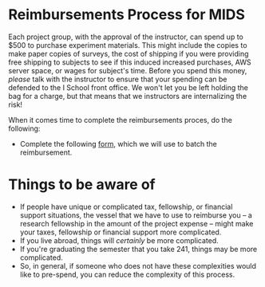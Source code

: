 # Reimbursements Process for MIDS

Each project group, with the approval of the instructor, can spend up to $500 to purchase experiment materials. This might include the copies to make paper copies of surveys, the cost of shipping if you were providing free shipping to subjects to see if this induced increased purchases, AWS server space, or wages for subject's time. Before you spend this money, *please* talk with the instructor to ensure that your spending can be defended to the I School front office. We won't let you be left holding the bag for a charge, but that means that we instructors are internalizing the risk! 

When it comes time to complete the reimbursements proces, do the following: 

-   Complete the following [form](https://docs.google.com/forms/d/e/1FAIpQLSfH0QO5mmPhMMM2KYncJJ4BE_ZtrCZvVmeftO3E621yL1Q4qA/viewform?usp=sf_link), which we will use to batch the reimbursement.

# Things to be aware of

-   If people have unique or complicated tax, fellowship, or financial support situations, the vessel that we have to use to reimburse you &#x2013; a research fellowship in the amount of the project expense &#x2013; might make your taxes, fellowship or financial support more complicated.
-   If you live abroad, things will *certainly* be more complicated.
-   If you're graduating the semester that you take 241, things may be more complicated.
-   So, in general, if someone who does not have these complexities would like to pre-spend, you can reduce the complexity of this process.

